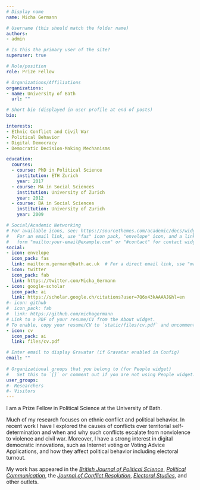 ```yaml
---
# Display name
name: Micha Germann

# Username (this should match the folder name)
authors:
- admin

# Is this the primary user of the site?
superuser: true

# Role/position
role: Prize Fellow

# Organizations/Affiliations
organizations:
- name: University of Bath
  url: ""

# Short bio (displayed in user profile at end of posts)
bio: 

interests:
- Ethnic Conflict and Civil War
- Political Behavior
- Digital Democracy
- Democratic Decision-Making Mechanisms

education:
  courses:
  - course: PhD in Political Science
    institution: ETH Zurich
    year: 2017
  - course: MA in Social Sciences
    institution: University of Zurich
    year: 2012
  - course: BA in Social Sciences
    institution: University of Zurich
    year: 2009

# Social/Academic Networking
# For available icons, see: https://sourcethemes.com/academic/docs/widgets/#icons
#   For an email link, use "fas" icon pack, "envelope" icon, and a link in the
#   form "mailto:your-email@example.com" or "#contact" for contact widget.
social:
- icon: envelope
  icon_pack: fas
  link: mailto:m.germann@bath.ac.uk  # For a direct email link, use "mailto:test@example.org".
- icon: twitter
  icon_pack: fab
  link: https://twitter.com/Micha_Germann
- icon: google-scholar
  icon_pack: ai
  link: https://scholar.google.ch/citations?user=7Q6x43kAAAAJ&hl=en
#- icon: github
#  icon_pack: fab
#  link: https://github.com/michagermann
# Link to a PDF of your resume/CV from the About widget.
# To enable, copy your resume/CV to `static/files/cv.pdf` and uncomment the lines below.  
- icon: cv
  icon_pack: ai
  link: files/cv.pdf

# Enter email to display Gravatar (if Gravatar enabled in Config)
email: ""
  
# Organizational groups that you belong to (for People widget)
#   Set this to `[]` or comment out if you are not using People widget.  
user_groups:
#- Researchers
#- Visitors
---
```




I am a Prize Fellow in Political Science at the University of Bath. 

Much of my research focuses on ethnic conflict and political behavior. In recent work I have I explored the causes of conflicts over territorial self-determination and when and why such conflicts escalate from nonviolence to violence and civil war. Moreover, I have a strong interest in digital democratic innovations, such as Internet voting or Voting Advice Applications, and how they affect political behavior including electoral turnout.

My work has appeared in the [*British Journal of Political Science*](https://doi.org/10.1017/S0007123415000563), [*Political Communication*](https://doi.org/10.1080/10584609.2018.1526237), the [*Journal of Conflict Resolution*](https://doi.org/10.1177/0022002717735364), [*Electoral Studies*](https://doi.org/10.1016/j.electstud.2017.03.001), and other outlets.
